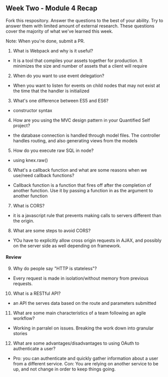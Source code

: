 ## Week Two - Module 4 Recap

Fork this respository. Answer the questions to the best of your ability. Try to answer them with limited amount of external research. These questions cover the majority of what we've learned this week. 

Note: When you're done, submit a PR. 

1. What is Webpack and why is it useful?
+ It is a tool that compiles your assets together for production. It minimizes the size and number of assets that a client will require
2. When do you want to use event delegation?
+ When you want to listen for events on child nodes that may not exist at the time that the handler is initialized
3. What's one difference between ES5 and ES6?
+ constructor syntax
4. How are you using the MVC design pattern in your Quantified Self project?
+ the database connection is handled through model files. The controller handles routing, and also generating views from the models
5. How do you execute raw SQL in node?
+ using knex.raw()
6. What's a callback function and what are some reasons when we use/need callback functions?
+ Callback function is a function that fires off after the completion of another function. Use it by passing a function in as the argument to another function
7. What is CORS?
+ it is a javascript rule that prevents making calls to servers different than the origin.
8. What are some steps to avoid CORS?
+ YOu have to explicitly allow cross origin requests in AJAX, and possibly on the server side as well depending on framework.

#### Review  

9. Why do people say "HTTP is stateless"?
+ Every request is made in isolation/without memory from previous requests.
10. What is a RESTful API?
+ an API the serves data based on the route and parameters submitted
11. What are some main characteristics of a team following an agile workflow?
+ Working in parralel on issues. Breaking the work down into granular stories
12. What are some advantages/disadvantages to using OAuth to authenticate a user?
+ Pro: you can authenticate and quickly gather information about a user from a different service. Con: You are relying on another service to be up, and not change in order to keep things going.
